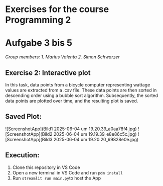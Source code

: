 
# Exercises for the course Programming 2
# Aufgabe 3 bis 5
*Group members:*
*1. Marius Valenta*
*2. Simon Schwarzer*

## Exercise 2: Interactive plot

In this task, data points from a bicycle computer representing wattage values are extracted from a .csv file. These data points are then sorted in descending order using a bubble sort algorithm. Subsequently, the sorted data points are plotted over time, and the resulting plot is saved.

## Saved Plot:
![ScreenshotApp](Bild1 2025-06-04 um 19.20.39_a0aa78f4.jpg)
![ScreenshotApp](Bild2 2025-06-04 um 19.19.39_e8e86c5c.jpg)
![ScreenshotApp](Bild3 2025-06-04 um 19.20.20_69828e0e.jpg)

## Execution:
1. Clone this repository in VS Code
2. Open a new terminal in VS Code and run `pdm install`
3. Run `streamlit run main.py`to host the App
